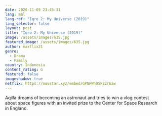 ```yaml
---
date: 2020-11-05 23:46:31
lang: mal
lang-ref: "Iqro 2: My Universe (2019)"
lang_selector: false
layout: post
title: "Iqro 2: My Universe (2019)"
image: /assets/images/635.jpg
featured_image: /assets/images/635.jpg
author: maxflix21
genre:
  - Drama
  - Family
country: Indonesia
content_rating: G
featured: false
imageshadow: true
netflix: https://movstar.xyz/embed/GPNFWh0SF2zrESw
---
```

Aqilla dreams of becoming an astronaut and tries to win a vlog contest about space figures with an invited prize to the Center for Space Research in England.
